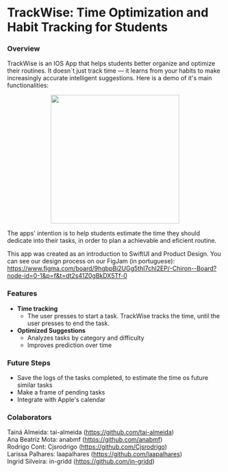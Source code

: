 # TrackWise: Time Optimization and Habit Tracking for Students  

### Overview
TrackWise is an IOS App that helps students better organize and optimize their routines. It doesn´t just track time — it learns from your habits to make increasingly accurate intelligent suggestions. Here is a demo of it's main functionalities: 

<p align="center">
  <img src="chiron/chiron/Media/demo.gif" width="300">
</p>

The apps' intention is to help students estimate the time they should dedicate into their tasks, in order to plan a achievable and eficient routine. 

This app was created as an introduction to SwiftUI and Product Design. You can see our design process on our FigJam (in portuguese): https://www.figma.com/board/9hgbpBi2UGg5thI7chI2EP/-Chiron--Board?node-id=0-1&p=f&t=dt2s41Z0gBkDX5Tf-0

### Features
- **Time tracking**
  - The user presses to start a task. TrackWise tracks the time, until the user presses to end the task.
- **Optimized Suggestions**
  - Analyzes tasks by category and difficulty
  - Improves prediction over time


### Future Steps
- Save the logs of the tasks completed, to estimate the time os future similar tasks
- Make a frame of pending tasks
- Integrate with Apple's calendar

### Colaborators
Tainá Almeida: tai-almeida (https://github.com/tai-almeida)    
Ana Beatriz Mota: anabmf (https://github.com/anabmf)    
Rodrigo Cont: Cjsrodrigo (https://github.com/Cjsrodrigo)  
Larissa Palhares: laapalhares (https://github.com/laapalhares)    
Ingrid Silveira: in-gridd (https://github.com/in-gridd)  

